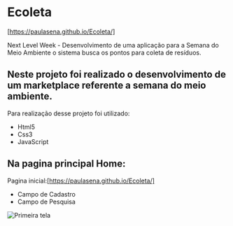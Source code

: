 # Ecoleta
[https://paulasena.github.io/Ecoleta/]

Next Level Week - Desenvolvimento de uma aplicação para a Semana do Meio Ambiente o sistema busca os pontos para coleta de resíduos.  

## Neste projeto foi realizado o desenvolvimento de um marketplace referente a semana do meio ambiente.

 Para realização desse projeto foi utilizado:

  - Html5  <br>
  - Css3 <br>
  - JavaScript <br>

## Na pagina principal Home:

Pagina inicial:[https://paulasena.github.io/Ecoleta/]

- Campo de Cadastro 
- Campo de Pesquisa

![Primeira tela](/tela1.png "Home")
